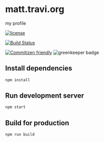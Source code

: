 # matt.travi.org

my profile

[![license](https://img.shields.io/github/license/travi-org/matt.travi.org.svg)](LICENSE)

[![Build Status](https://img.shields.io/travis/travi-org/matt.travi.org.svg?style=flat)](https://travis-ci.org/travi-org/matt.travi.org)

[![Commitizen friendly](https://img.shields.io/badge/commitizen-friendly-brightgreen.svg)](http://commitizen.github.io/cz-cli/)
![greenkeeper badge](https://badges.greenkeeper.io/travi-org/matt.travi.org.svg)

## Install dependencies

```sh
npm install
```

## Run development server

```sh
npm start
```

## Build for production

```sh
npm run build
```
